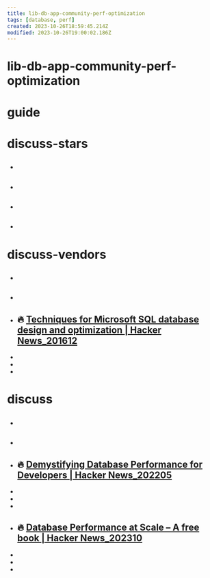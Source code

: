 ```yaml
---
title: lib-db-app-community-perf-optimization
tags: [database, perf]
created: 2023-10-26T18:59:45.214Z
modified: 2023-10-26T19:00:02.186Z
---
```


# lib-db-app-community-perf-optimization

# guide

# discuss-stars
- ## 

- ## 

- ## 

- ## 
# discuss-vendors
- ## 

- ## 

- ## 🔥 [Techniques for Microsoft SQL database design and optimization | Hacker News_201612](https://news.ycombinator.com/item?id=13277061)
- 
- 
- 

# discuss
- ## 

- ## 


- ## 🔥 [Demystifying Database Performance for Developers | Hacker News_202205](https://news.ycombinator.com/item?id=31287442)
- 
- 
- 

- ## 🔥 [Database Performance at Scale – A free book | Hacker News_202310](https://news.ycombinator.com/item?id=37778069)
- 
- 
- 
